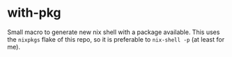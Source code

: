 # with-pkg

Small macro to generate new nix shell with a package available. This uses the `nixpkgs` flake of this repo, so it is preferable to `nix-shell -p` (at least for me).
